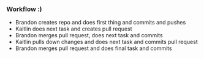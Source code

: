 ### Workflow :)

- Brandon creates repo and does first thing and commits and pushes
- Kaitlin does next task and creates pull request
- Brandon merges pull request, does next task and commits 
- Kaitlin pulls down changes and does next task and commits pull request
- Brandon merges pull request and does final task and commits

